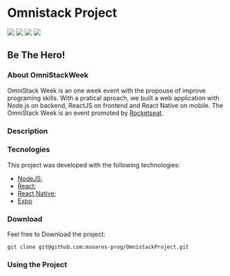 # Omnistack Project
![](https://img.shields.io/badge/ReactNative-v0.61-blueviolet)
![](https://img.shields.io/badge/NodeJS-v12.16.1-orange)
![](https://img.shields.io/badge/ReactJS-v16.13.1-Blue)
![](https://img.shields.io/badge/OmniStack-v11.0-red)

## Be The Hero!

### About OmniStackWeek
OmniStack Week is an one week event with the propouse of improve programing skills. With a pratical aproach, we built a web application with Node.js on backend, ReactJS on frontend and React Native on mobile. The OmniStack Week is an event promoted by [Rocketseat](https://rocketseat.com.br/).

### Description

### Tecnologies
This project was developed with the following technologies:

* [NodeJS](https://nodejs.org/en/);
* [React](https://reactjs.org/);
* [React Native](https://reactnative.dev/);
* [Expo](https://expo.io/)

### Download

Feel free to Download the project:
```
git clone git@github.com:msoares-prog/OmnistackProject.git
```

### Using the Project
